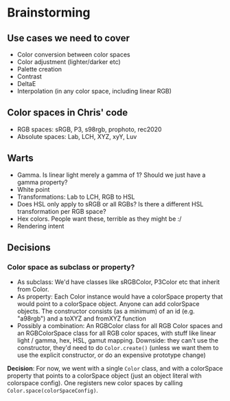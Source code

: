 # Brainstorming

## Use cases we need to cover

- Color conversion between color spaces
- Color adjustment (lighter/darker etc)
- Palette creation
- Contrast
- DeltaE
- Interpolation (in any color space, including linear RGB)


## Color spaces in Chris' code

- RGB spaces: sRGB, P3, s98rgb, prophoto, rec2020
- Absolute spaces: Lab, LCH, XYZ, xyY, Luv

## Warts

- Gamma. Is linear light merely a gamma of 1? Should we just have a gamma property?
- White point
- Transformations: Lab to LCH, RGB to HSL
- Does HSL only apply to sRGB or all RGBs? Is there a different HSL transformation per RGB space?
- Hex colors. People want these, terrible as they might be :/
- Rendering intent

## Decisions

### Color space as subclass or property?

- As subclass: We'd have classes like sRGBColor, P3Color etc that inherit from Color.
- As property: Each Color instance would have a colorSpace property that would point to a colorSpace object.
Anyone can add colorSpace objects. The constructor consists (as a minimum) of an id (e.g. "a98rgb") and a toXYZ and fromXYZ function
- Possibly a combination: An RGBColor class for all RGB Color spaces and an RGBColorSpace class for all RGB color spaces, with stuff like linear light / gamma, hex, HSL, gamut mapping. Downside: they can't use the constructor, they'd need to do `Color.create()` (unless we want them to use the explicit constructor, or do an expensive prototype change)

**Decision**: For now, we went with a single `Color` class, and with a colorSpace property that points to a colorSpace object (just an object literal with colorspace config). One registers new color spaces by calling `Color.space(colorSpaceConfig)`.
